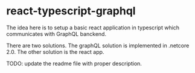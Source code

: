 # react-typescript-graphql
The idea here is to setup a basic react application in typescript which communicates with GraphQL banckend.

There are two solutions. The graphQL solution is implemented in .netcore 2.0. The other solution is the react app. 

TODO: update the readme file with proper description.


